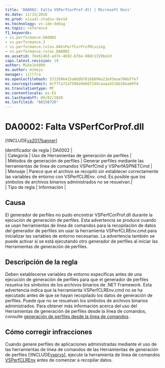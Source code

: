 ```yaml
---
title: 'DA0002: Falta VSPerfCorProf.dll | Microsoft Docs'
ms.date: 11/15/2016
ms.prod: visual-studio-dev14
ms.technology: vs-ide-debug
ms.topic: reference
f1_keywords:
- vs.performance.DA0002
- vs.performance.2
- vs.performance.rules.DAVsPerfCorProfMissing
- vs.performance.rules.DA0002
ms.assetid: 76e614b3-ad7e-4b92-b7be-88dc1329be1d
caps.latest.revision: 19
author: MikeJo5000
ms.author: mikejo
manager: jillfra
ms.openlocfilehash: 5723506415a0ddbf816b896e23e93eaa706bf7e7
ms.sourcegitcommit: 6cfffa72af599a9d667249caaaa411bb28ea69fd
ms.translationtype: MT
ms.contentlocale: es-ES
ms.lasthandoff: 09/02/2020
ms.locfileid: "68158726"
---
```

# <a name="da0002-vsperfcorprofdll-is-missing"></a>DA0002: Falta VSPerfCorProf.dll
[!INCLUDE[vs2017banner](../includes/vs2017banner.md)]

Identificador de regla | DA0002 |  
| Categoría | Uso de Herramientas de generación de perfiles |  
| Métodos de generación de perfiles | Generar perfiles mediante las herramientas de línea de comandos VSPerfCmd y VSPerfASPNETCmd |  
| Mensaje | Parece que el archivo se recopiló sin establecer correctamente las variables de entorno con VSPerfCLREnv. cmd. Es posible que los símbolos de archivos binarios administrados no se resuelvan.|  
| Tipo de regla | Información |  
  
## <a name="cause"></a>Causa  
 El generador de perfiles no pudo encontrar VSPerfCorProf.dll durante la ejecución de generación de perfiles. Esta advertencia se produce cuando se usan herramientas de línea de comandos para la recopilación de datos del generador de perfiles sin usar la herramienta VSPerfCLREnv.cmd para inicializar las variables de entorno necesarias. La advertencia también se puede activar si se está ejecutando otro generador de perfiles al iniciar las Herramientas de generación de perfiles.  
  
## <a name="rule-description"></a>Descripción de la regla  
 Deben establecerse variables de entorno específicas antes de una ejecución de generación de perfiles para que el generador de perfiles resuelva los símbolos de los archivos binarios de .NET Framework. Esta advertencia indica que la herramienta VSPerfCLREnv.cmd no se ha ejecutado antes de que se hayan recopilado los datos de generación de perfiles. Puede que no se resuelvan los símbolos de archivos binarios administrados. Para obtener más información acerca del uso del Herramientas de generación de perfiles desde la línea de comandos, consulte [generación de perfiles desde la línea de comandos](../profiling/using-the-profiling-tools-from-the-command-line.md) .  
  
## <a name="how-to-fix-violations"></a>Cómo corregir infracciones  
 Cuando genere perfiles de aplicaciones administradas mediante el uso de las herramientas de línea de comandos de las Herramientas de generación de perfiles [!INCLUDE[vsprvs](../includes/vsprvs-md.md)], ejecute la herramienta de línea de comandos [VSPerfCLREnv](../profiling/vsperfclrenv.md) antes de comenzar a recopilar datos.
